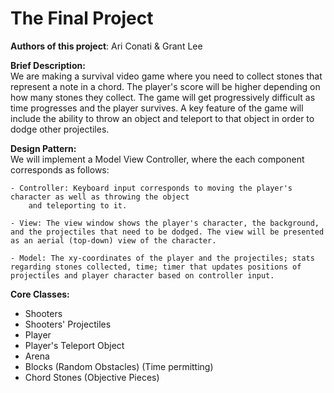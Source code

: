 # The Final Project

**Authors of this project**: Ari Conati & Grant Lee                 

**Brief Description:**                  
We are making a survival video game where you need to collect stones that represent a note in a chord. The player's score will be higher depending on how many stones they collect. The game will get progressively difficult as time progresses and the player survives. A key feature of the game will include the ability to throw an object and teleport to that object in order to dodge other projectiles.                 

**Design Pattern:**                         
We will implement a Model View Controller, where the each component corresponds as follows:                 

    - Controller: Keyboard input corresponds to moving the player's character as well as throwing the object
        and teleporting to it.

    - View: The view window shows the player's character, the background, and the projectiles that need to be dodged. The view will be presented as an aerial (top-down) view of the character.

    - Model: The xy-coordinates of the player and the projectiles; stats regarding stones collected, time; timer that updates positions of projectiles and player character based on controller input.                 

**Core Classes:**

- Shooters
- Shooters' Projectiles
- Player
- Player's Teleport Object
- Arena
- Blocks (Random Obstacles) (Time permitting)
- Chord Stones (Objective Pieces)


